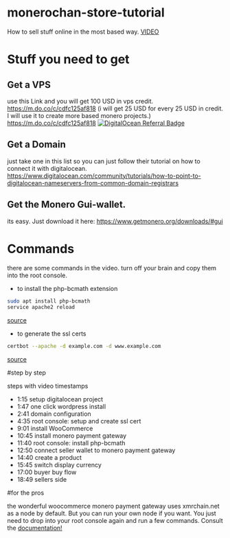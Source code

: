 # monerochan-store-tutorial
How to sell stuff online in the most based way. [VIDEO](https://www.youtube.com/watch?v=9fsdWJo2QFs)
# Stuff you need to get

## Get a VPS

use this Link and you will get 100 USD in vps credit.
https://m.do.co/c/cdfc125af818
(i will get 25 USD for every 25 USD in credit. I will use it to create more based monero projects.)
https://m.do.co/c/cdfc125af818
[![DigitalOcean Referral Badge](https://web-platforms.sfo2.digitaloceanspaces.com/WWW/Badge%203.svg)](https://www.digitalocean.com/?refcode=cdfc125af818&utm_campaign=Referral_Invite&utm_medium=Referral_Program&utm_source=badge)

## Get a Domain

just take one in this list so you can just follow their tutorial on how to connect it with digitalocean. 
https://www.digitalocean.com/community/tutorials/how-to-point-to-digitalocean-nameservers-from-common-domain-registrars
 
## Get the Monero Gui-wallet.

its easy. Just download it here: https://www.getmonero.org/downloads/#gui

# Commands

there are some commands in the video. turn off your brain and copy them into the root console.

* to install the php-bcmath extension
``` bash
sudo apt install php-bcmath
service apache2 reload
```
[source](https://stackoverflow.com/questions/3400362/how-to-install-bcmath-module)

* to generate the ssl certs
``` bash
certbot --apache -d example.com -d www.example.com
```
[source](https://marketplace.digitalocean.com/apps/wordpress?#getting-started)


#step by step

steps with video timestamps

* 1:15 setup digitalocean project
* 1:47 one click wordpress install
* 2:41 domain configuration
* 4:35 root console: setup and create ssl cert
* 9:01 install WooCommerce
* 10:45 install monero payment gateway
* 11:40 root console: install php-bcmath
* 12:50 connect seller wallet to monero payment gateway
* 14:40 create a product
* 15:45 switch display currency
* 17:00 buyer buy flow
* 18:49 sellers side

#for the pros

the wonderful woocommerce monero payment gateway uses xmrchain.net as a node by default. But you can run your own node if you want. You just need to drop into your root console again and run a few commands. Consult the [documentation!](https://github.com/monero-integrations/monerowp)
